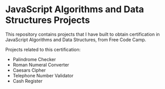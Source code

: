 # JavaScript Algorithms and Data Structures Projects

This repository contains projects that I have built to obtain certification in JavaScript Algorithms and Data Structures, from Free Code Camp. 

Projects related to this certification:

   + Palindrome Checker<br />
   + Roman Numeral Converter<br />
   + Caesars Cipher<br />
   + Telephone Number Validator<br />
   + Cash Register   
